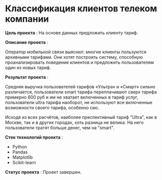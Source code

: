 # Классификация клиентов телеком компании

**Цель проекта** : На основе данных предложить клиенту тариф.

**Описание проекта** : 

Оператор мобильной связи выяснил: многие клиенты пользуются архивными тарифами. Они хотят построить систему, способную проанализировать поведение клиентов и предложить пользователям один из новых тариф.


**Результат проекта** : 

Cредняя выручка пользователей тарифов «Ультра» и «Смарт» сильно различается, пользователи smart тарифа переплачивают сверх тарифа примерно 600 руб и им не хватает включенных в тариф услуг, пользователи ultra тарифа наоборот, не используют все включенные возможности своего тарифа, особенно смс.

Исходя из всех расчётов, наиболее преспективный тариф "Ultra", как в Москве, так и в других городах, хоть разница не велика. На него пользователи тратят больше денег, чем на "smart".


**Стек технологий проекта** :

- Python
- Pandas
- Matplotlib
- Scikit-learn

**Статус проекта** : Проект завершен.

